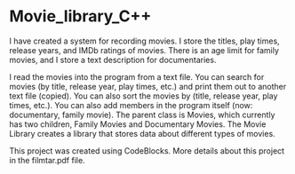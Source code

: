 # Movie_library_C++

I have created a system for recording movies. I store the titles, play times, release years, and IMDb ratings of movies. There is an age limit for family movies, and I store a text description for documentaries.

I read the movies into the program from a text file. You can search for movies (by title, release year, play times, etc.) and print them out to another text file (copied). You can also sort the movies by (title, release year, play times, etc.). You can also add members in the program itself (now: documentary, family movie). The parent class is Movies, which currently has two children, Family Movies and Documentary Movies. The Movie Library creates a library that stores data about different types of movies.

This project was created using CodeBlocks. More details about this project in the filmtar.pdf file.
